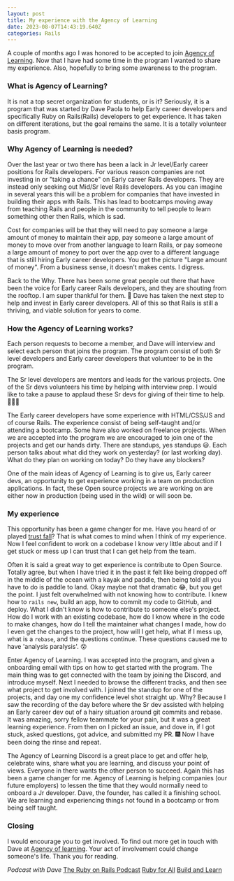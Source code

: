 ```yaml
---
layout: post
title: My experience with the Agency of Learning
date: 2023-08-07T14:43:19.640Z
categories: Rails
---
```

A couple of months ago I was honored to be accepted to join [Agency of Learning](https://agencyoflearning.com). Now that I have had some time in the program I wanted to share my experience. Also, hopefully to bring some awareness to the program. 

### What is Agency of Learning?

It is not a top secret organization for students, or is it? Seriously, it is a program that was started by Dave Paola to help Early career developers and specifically Ruby on Rails(Rails) developers to get experience. It has taken on different iterations, but the goal remains the same. It is a totally volunteer basis program.


### Why Agency of Learning is needed?

Over the last year or two there has been a lack in Jr level/Early career positions for Rails developers. For various reason companies are not investing in or "taking a chance" on Early career Rails developers. They are instead only seeking out Mid/Sr level Rails developers. As you can imagine in several years this will be a problem for companies that have invested in building their apps with Rails. This has lead to bootcamps moving away from teaching Rails and people in the community to tell people to learn something other then Rails, which is sad. 

Cost for companies will be that they will need to pay someone a large amount of money to maintain their app, pay someone a large amount of money to move over from another language to learn Rails, or pay someone a large amount of money to port over the app over to a different language that is still hiring Early career developers. You get the picture "Large amount of money". From a business sense, it doesn't makes cents. I digress. 

Back to the Why. There has been some great people out there that have been the voice for Early career Rails developers, and they are shouting from the rooftop. I am super thankful for them. :hugs: Dave has taken the next step to help and invest in Early career developers. All of this so that Rails is still a thriving, and viable solution for years to come.


### How the Agency of Learning works?

Each person requests to become a member, and Dave will interview and select each person that joins the program. The program consist of both Sr level developers and Early career developers that volunteer to be in the program. 

The Sr level developers are mentors and leads for the various projects. One of the Sr devs volunteers his time by helping with interview prep. I would like to take a pause to applaud these Sr devs for giving of their time to help. 👏👏👏

The Early career developers have some experience with HTML/CSS/JS and of course Rails. The experience consist of being self-taught and/or attending a bootcamp. Some have also worked on freelance projects. When we are accepted into the program we are encouraged to join one of the projects and get our hands dirty. There are standups, yes standups 😃. Each person talks about what did they work on yesterday? (or last working day). What do they plan on working on today? Do they have any blockers?

One of the main ideas of Agency of Learning is to give us, Early career devs, an opportunity to get experience working in a team on production applications. In fact, these Open source projects we are working on are either now in production (being used in the wild) or will soon be.


### My experience

This opportunity has been a game changer for me. Have you heard of or played [trust fall](https://en.wikipedia.org/wiki/Trust_fall)? That is what comes to mind when I think of my experience. Now I feel confident to work on a codebase I know very little about and if I get stuck or mess up I can trust that I can get help from the team. 

Often it is said a great way to get experience is contribute to Open Source. Totally agree, but when I have tried it in the past it felt like being dropped off in the middle of the ocean with a kayak and paddle, then being told all you have to do is paddle to land. Okay maybe not that dramatic 😂, but you get the point. I just felt overwhelmed with not knowing how to contribute. I knew how to `rails new`, build an app, how to commit my code to GitHub, and deploy. What I didn't know is how to contribute to someone else's project. How do I work with an existing codebase, how do I know where in the code to make changes, how do I tell the maintainer what changes I made, how do I even get the changes to the project, how will I get help, what if I mess up, what is a `rebase`, and the questions continue. These questions caused me to have 'analysis paralysis'. 😵

Enter Agency of Learning. I was accepted into the program, and given a onboarding email with tips on how to get started with the program. The main thing was to get connected with the team by joining the Discord, and introduce myself. Next I needed to browse the different tracks, and then see what project to get involved with. I joined the standup for one of the projects, and day one my confidence level shot straight up. Why? Because I saw the recording of the day before where the Sr dev assisted with helping an Early career dev out of a hairy situation around git commits and rebase. It was amazing, sorry fellow teammate for your pain, but it was a great learning experience. From then on I picked an issue, and dove in, if I got stuck, asked questions, got advice, and submitted my PR. :fireworks: Now I have been doing the rinse and repeat. 

The Agency of Learning Discord is a great place to get and offer help, celebrate wins, share what you are learning, and discuss your point of views. Everyone in there wants the other person to succeed. Again this has been a game changer for me. Agency of Learning is helping companies (our future employers) to lessen the time that they would normally need to onboard a Jr developer. Dave, the founder, has called it a finishing school. We are learning and experiencing things not found in a bootcamp or from being self taught.

### Closing

I would encourage you to get involved. To find out more get in touch with Dave at [Agency of learning](https://agencyoflearning.com/). Your act of involvement could change someone's life. Thank you for reading.

*﻿*Podcast with Dave**
[﻿The Ruby on Rails Podcast](https://www.therubyonrailspodcast.com/442)
[﻿Ruby for All](https://podcasts.apple.com/us/podcast/the-agency-of-learning-with-dave-paola/id1636775711?i=1000607693331)
[﻿Build and Learn](https://podcasts.apple.com/us/podcast/build-and-learn/id1638387281?i=1000616703672)
